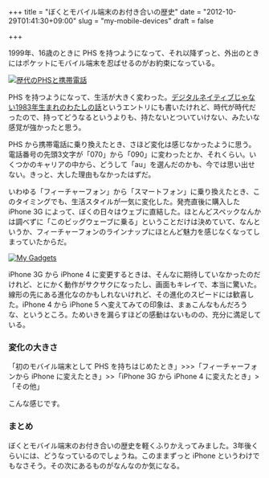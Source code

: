 +++
title = "ぼくとモバイル端末のお付き合いの歴史"
date = "2012-10-29T01:41:30+09:00"
slug = "my-mobile-devices"
draft = false

+++

<p>1999年、16歳のときに PHS を持つようになって、それ以降ずっと、外出のときにはポケットにモバイル端末を忍ばせるのがお約束になっている。</p>
<p><a href="http://www.flickr.com/photos/june29/93194198/" title="歴代のPHSと携帯電話 by june29, on Flickr"><img src="http://farm1.staticflickr.com/17/93194198_7ecbd2b2f1_z.jpg?zz=1" alt="歴代のPHSと携帯電話"></a></p>
<p>PHS を持つようになって、生活が大きく変わった。<a href="http://june29.jp/2011/02/19/i-was-born-in-1983-before-internet/" title="デジタルネイティブじゃない1983年生まれのわたしの話 - 準二級.jp">デジタルネイティブじゃない1983年生まれのわたしの話</a>というエントリにも書いたけれど、時代が時代だったので、持ってどうなるというよりも、持たないとついていけない、みたいな感覚が強かったと思う。</p>
<p>PHS から携帯電話に乗り換えたとき、さほど変化は感じなかったように思う。電話番号の先頭3文字が「070」から「090」に変わったとか、それくらい。いくつかのキャリアの中から、どうして「au」を選んだのかも、今では思い出せない。きっと、大した理由もなかったはずだ。</p>
<p>いわゆる「フィーチャーフォン」から「スマートフォン」に乗り換えたとき、このタイミングでも、生活スタイルが一気に変化した。発売直後に購入した iPhone 3G によって、ぼくの日々はウェブに直結した。ほとんどスペックなんかは調べずに「このビッグウェーブに乗る」ということだけは決めていて、なんというか、フィーチャーフォンのラインナップにほとんど魅力を感じなくなってしまっていたからだ。</p>
<p><a href="http://www.flickr.com/photos/june29/8131020039/" title="My Gadgets by june29, on Flickr"><img src="http://farm9.staticflickr.com/8196/8131020039_b727033f75_z.jpg" alt="My Gadgets"></a></p>
<p>iPhone 3G から iPhone 4 に変更するときは、そんなに期待していなかったのだけれど、とにかく動作がサクサクになったし、画面もキレイで、本当に驚いた。線形の先にある進化なのかもしれないけれど、その進化のスピードには歓喜した。iPhone 4 から iPhone 5 へ変えてみての印象は、まぁこんなもんだろうな、というところ。ためいきを漏らすほどの感動はないものの、充分に満足している。</p>
<h3>変化の大きさ</h3>
<p>「初のモバイル端末として PHS を持ちはじめたとき」>>>「フィーチャーフォンから iPhone に変えたとき」>>「iPhone 3G から iPhone 4 に変えたとき」>「その他」</p>
<p>こんな感じです。</p>
<h3>まとめ</h3>
<p>ぼくとモバイル端末のお付き合いの歴史を軽くふりかえってみました。3年後くらいには、どうなっているのでしょうね。このままずっと iPhone というわけでもなさそう。その次にあるものがなんなのか気になる。</p>
